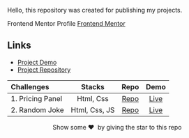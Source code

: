 Hello, this repository was created for publishing my projects.

Frontend Mentor Profile [Frontend Mentor](https://www.frontendmentor.io/profile/KKajet)

## Links

- [Project Demo](https://main--frontend-mentor-kajet.netlify.app/)
- [Project Repository](https://github.com/KKajet/frontend-mentor)

| Challenges       |    Stacks     |                                 Repo                                 |                                Demo                                 |
| :--------------- | :-----------: | :------------------------------------------------------------------: | :-----------------------------------------------------------------: |
| 1. Pricing Panel |   Html, Css   | [Repo](https://github.com/KKajet/projects/tree/master/pricing-panel) | [Live](https://kajet-projects.netlify.app/pricing-panel/index.html) |
| 2. Random Joke   | Html, Css, JS |  [Repo](https://github.com/KKajet/projects/tree/master/random-joke)  |  [Live](https://kajet-projects.netlify.app/random-joke/index.html)  |

<p align = "center">Show some ❤️&nbsp; by giving the star to this repo</p>

